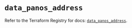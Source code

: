 # `data_panos_address`

Refer to the Terraform Registry for docs: [`data_panos_address`](https://registry.terraform.io/providers/paloaltonetworks/panos/2.0.5/docs/data-sources/address).
